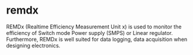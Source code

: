 # remdx
REMDx (Realtime Efficiency Measurement Unit x) is used to monitor the efficiency of Switch mode Power supply (SMPS) or Linear regulator. Furthermore, REMDx is well suited for data logging, data acquisition when designing electronics. 

